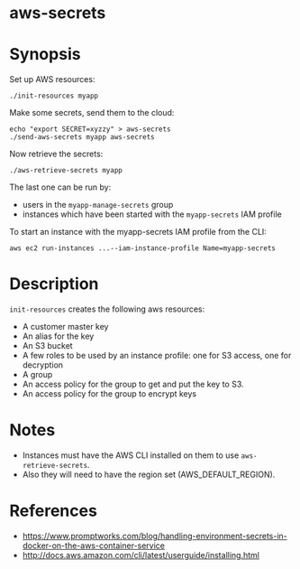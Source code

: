 aws-secrets
===========

Synopsis
========

Set up AWS resources:
```
./init-resources myapp
```

Make some secrets, send them to the cloud:
```
echo "export SECRET=xyzzy" > aws-secrets
./send-aws-secrets myapp aws-secrets
```

Now retrieve the secrets:

```
./aws-retrieve-secrets myapp
```

The last one can be run by:
  - users in the `myapp-manage-secrets` group
  - instances which have been started with the `myapp-secrets` IAM profile

To start an instance with the myapp-secrets IAM profile from the CLI:

  `aws ec2 run-instances ...--iam-instance-profile Name=myapp-secrets`

Description
===========

`init-resources` creates the following aws resources:

- A customer master key
- An alias for the key
- An S3 bucket
- A few roles to be used by an instance profile: one for S3 access, one for decryption
- A group
- An access policy for the group to get and put the key to S3.
- An access policy for the group to encrypt keys

Notes
======

- Instances must have the AWS CLI installed on them to use `aws-retrieve-secrets`.
- Also they will need to have the region set (AWS_DEFAULT_REGION).


References
==========

- https://www.promptworks.com/blog/handling-environment-secrets-in-docker-on-the-aws-container-service
- http://docs.aws.amazon.com/cli/latest/userguide/installing.html
